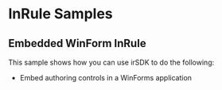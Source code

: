 # InRule Samples

## Embedded WinForm InRule

This sample shows how you can use irSDK to do the following:

* Embed authoring controls in a WinForms application
